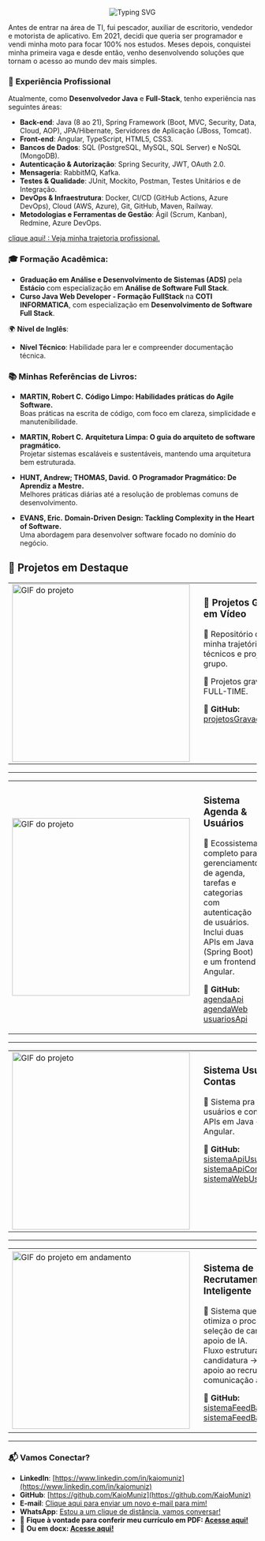 <p align="center">
  <img src="https://readme-typing-svg.demolab.com?font=Fira+Code&size=28&speed=50&pause=2000&repeat=true&color=F2CDCD&center=true&width=1000&lines=Ol%C3%A1%2C+sou+Kaio+Muniz!+%F0%9F%91%8B;Desenvolvedor+Full-Stack;apaixonado+por+tecnologia!;Java+%7C+APIs+RESTful;Arquitetura+de+Sistemas+Web" alt="Typing SVG" />
</p>

Antes de entrar na área de TI, fui pescador, auxiliar de escritorio, vendedor e motorista de aplicativo. Em 2021, decidi que queria ser programador e vendi minha moto para focar 100% nos estudos. Meses depois, conquistei minha primeira vaga e desde então, venho desenvolvendo soluções que tornam o acesso ao mundo dev mais simples.



### 🌟 **Experiência Profissional**  

Atualmente, como **Desenvolvedor Java** e **Full-Stack**, tenho experiência nas seguintes áreas:  

- **Back-end**: Java (8 ao 21), Spring Framework (Boot, MVC, Security, Data, Cloud, AOP), JPA/Hibernate, Servidores de Aplicação (JBoss, Tomcat).  
- **Front-end**: Angular, TypeScript, HTML5, CSS3.  
- **Bancos de Dados**: SQL (PostgreSQL, MySQL, SQL Server) e NoSQL (MongoDB).  
- **Autenticação & Autorização**: Spring Security, JWT, OAuth 2.0.  
- **Mensageria**: RabbitMQ, Kafka.  
- **Testes & Qualidade**: JUnit, Mockito, Postman, Testes Unitários e de Integração.  
- **DevOps & Infraestrutura**: Docker, CI/CD (GitHub Actions, Azure DevOps), Cloud (AWS, Azure), Git, GitHub, Maven, Railway.  
- **Metodologias e Ferramentas de Gestão**: Ágil (Scrum, Kanban), Redmine, Azure DevOps.  



<a href="https://github.com/KaioMuniz/trajetoriaKaio" target="_blank" class="link-button">
    clique aqui! : Veja minha trajetoria profissional.
</a>


### 🎓 Formação Acadêmica:
- **Graduação em Análise e Desenvolvimento de Sistemas (ADS)** pela **Estácio** com especialização em **Análise de Software Full Stack**.
- **Curso Java Web Developer - Formação FullStack** na **COTI INFORMATICA**, com especialização em **Desenvolvimento de Software Full Stack**.


🌍 **Nível de Inglês**:  
- **Nível Técnico**: Habilidade para ler e compreender documentação técnica.  


### 📚 **Minhas Referências de Livros**:

- **MARTIN, Robert C.** **Código Limpo: Habilidades práticas do Agile Software.**  
  Boas práticas na escrita de código, com foco em clareza, simplicidade e manutenibilidade.

- **MARTIN, Robert C.** **Arquitetura Limpa: O guia do arquiteto de software pragmático.**  
  Projetar sistemas escaláveis e sustentáveis, mantendo uma arquitetura bem estruturada.

- **HUNT, Andrew; THOMAS, David.** **O Programador Pragmático: De Aprendiz a Mestre.**  
  Melhores práticas diárias até a resolução de problemas comuns de desenvolvimento.

- **EVANS, Eric.** **Domain-Driven Design: Tackling Complexity in the Heart of Software.**  
  Uma abordagem para desenvolver software focado no domínio do negócio.

## 🚀 Projetos em Destaque  

<table>
  <tr>
    <td>
      <a href="#">
        <img src="https://media1.giphy.com/media/v1.Y2lkPTc5MGI3NjExOTFpNnJ5bTVlazJkc2JoOWMyazBlc2tueXd3NTE1dWFxMHpwaXZ2bSZlcD12MV9pbnRlcm5hbF9naWZfYnlfaWQmY3Q9Zw/4jgZoq3byCoO9wFmH7/giphy.gif" alt="GIF do projeto" width="360">
      </a>
    </td>
    <td style="vertical-align: top; padding-left: 20px;">
      <h3>🧪 Projetos Gravados em Vídeo</h3>
      <p>🔹 Repositório que reúne minha trajetória em testes técnicos e projetos em grupo.</p>
      <p> 🔹 Projetos gravados em FULL-TIME.</p>
      <p>🔗 <strong>GitHub:</strong><br/>
      <a href="https://github.com/KaioMuniz/projetosGravadosEmVideo">projetosGravadosEmVideo</a></p>
    </td>
  </tr>
</table>


---

<table>
  <tr>
    <td>
      <a href="#">
        <img src="https://media4.giphy.com/media/v1.Y2lkPTc5MGI3NjExbTZhYnZyNm56cG1kZ3FhMjZzNGptbHAzMWJ4eGM0N3Z2cmplZHB5ciZlcD12MV9pbnRlcm5hbF9naWZfYnlfaWQmY3Q9Zw/sAc0FGbH4gg62vIRuL/giphy.gif" alt="GIF do projeto" width="360">
      </a>
    </td>
    <td style="vertical-align: top; padding-left: 20px;">
      <h3>Sistema Agenda & Usuários</h3>
      <p>🔹 Ecossistema completo para gerenciamento de agenda, tarefas e categorias com autenticação de usuários.<br/>
      Inclui duas APIs em Java (Spring Boot) e um frontend Angular.</p>
      <p>🔗 <strong>GitHub:</strong><br/>
      <a href="https://github.com/KaioMuniz/agendaApi">agendaApi</a><br/>
      <a href="https://github.com/KaioMuniz/agendaWeb">agendaWeb</a><br/>
      <a href="https://github.com/KaioMuniz/usuariosApi">usuariosApi</a></p>
    </td>
  </tr>
</table>

---

<table>
  <tr>
    <td>
      <a href="#">
        <img src="https://media2.giphy.com/media/v1.Y2lkPTc5MGI3NjExanRuaTJmYjc1bjY3bTV0cm52NXB4MzdtbG8yOG13NjlldWQwMmJ3cCZlcD12MV9pbnRlcm5hbF9naWZfYnlfaWQmY3Q9Zw/eeA9CKjzJjCBJm90HZ/giphy.gif" alt="GIF do projeto" width="360">
      </a>
    </td>
    <td style="vertical-align: top; padding-left: 20px;">
      <h3>Sistema Usuários & Contas</h3>
      <p>🔹 Sistema pra gestão de usuários e contas: duas APIs em Java + front em Angular.<br/>
     </p>
      <p>🔗 <strong>GitHub:</strong><br/>
        <a href="https://github.com/KaioMuniz/sistemaApiUsuarioContas">sistemaApiUsuarioContas</a><br/>
        <a href="https://github.com/KaioMuniz/sistemaApiContasUsuario">sistemaApiContasUsuario</a><br/>
        <a href="https://github.com/KaioMuniz/sistemaWebUsuarioContas">sistemaWebUsuarioContas</a>
      </p>
    </td>
  </tr>
</table>


---

<table>
  <tr>
    <td>
      <a href="#">
        <img src="" alt="GIF do projeto em andamento" width="360">
      </a>
    </td>
    <td style="vertical-align: top; padding-left: 20px;">
      <h3>Sistema de Recrutamento Inteligente</h3>
      <p>🔹 Sistema que automatiza e otimiza o processo de seleção de candidatos com apoio de IA.<br/>
      Fluxo estruturado: candidatura → análise IA → apoio ao recrutador → comunicação automatizada.</p>
      <p>🔗 <strong>GitHub:</strong><br/>
        <a href="https://github.com/KaioMuniz/sistemaFeedBackVagasWeb">sistemaFeedBackVagasWeb</a><br/>
        <a href="https://github.com/KaioMuniz/sistemaFeedBackVagasApi">sistemaFeedBackVagasApi</a><br/>
    </td>
  </tr>
</table>

---


### 📬 **Vamos Conectar?**

* **LinkedIn**: [https://www.linkedin.com/in/kaiomuniz](https://www.linkedin.com/in/kaiomuniz)
* **GitHub**: [https://github.com/KaioMuniz](https://github.com/KaioMuniz)
* **E-mail**: [Clique aqui para enviar um novo e-mail para mim!](https://mail.google.com/mail/?view=cm&fs=1&to=kkaioribeiro@gmail.com)
* **WhatsApp**: [Estou a um clique de distância, vamos conversar!](https://wa.me/5521972345311)
* 📄 **Fique à vontade para conferir meu currículo em PDF: [Acesse aqui!](https://github.com/KaioMuniz/kaioCurriculum/blob/main/KAIO%20MUNIZ%20DE%20SOUZA%20RIBEIRO.pdf)**
* 📄 **Ou em docx: [Acesse aqui!](https://github.com/KaioMuniz/kaioCurriculum/blob/main/KAIO%20MUNIZ%20DE%20SOUZA%20RIBEIRO.docx)**
